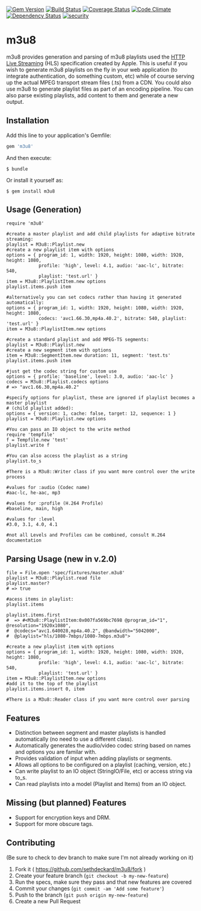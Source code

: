[![Gem Version](https://badge.fury.io/rb/m3u8.svg)](http://badge.fury.io/rb/m3u8)
[![Build Status](https://travis-ci.org/sethdeckard/m3u8.svg?branch=master)](https://travis-ci.org/sethdeckard/m3u8)
[![Coverage Status](https://coveralls.io/repos/sethdeckard/m3u8/badge.png)](https://coveralls.io/r/sethdeckard/m3u8)
[![Code Climate](https://codeclimate.com/github/sethdeckard/m3u8/badges/gpa.svg)](https://codeclimate.com/github/sethdeckard/m3u8)
[![Dependency Status](https://gemnasium.com/sethdeckard/m3u8.svg)](https://gemnasium.com/sethdeckard/m3u8)
[![security](https://hakiri.io/github/sethdeckard/m3u8/master.svg)](https://hakiri.io/github/sethdeckard/m3u8/master)
# m3u8

m3u8 provides generation and parsing of m3u8 playlists used the [HTTP Live Streaming](https://developer.apple.com/library/ios/documentation/networkinginternet/conceptual/streamingmediaguide/Introduction/Introduction.html#//apple_ref/doc/uid/TP40008332-CH1-SW1) (HLS) specification created by Apple. This is useful if you wish to generate m3u8 playlists on the fly in your web application (to integrate authentication, do something custom,  etc) while of course serving up the actual MPEG transport stream files (.ts) from a CDN. You could also use m3u8 to generate playlist files as part of an encoding pipeline. You can also parse existing playlists, add content to them and generate a new output.

## Installation

Add this line to your application's Gemfile:

```ruby
gem 'm3u8'
```

And then execute:

    $ bundle

Or install it yourself as:

    $ gem install m3u8

## Usage (Generation)


	require 'm3u8'
	
	#create a master playlist and add child playlists for adaptive bitrate streaming:
	playlist = M3u8::Playlist.new
    #create a new playlist item with options
    options = { program_id: 1, width: 1920, height: 1080, width: 1920, height: 1080, 
                profile: 'high', level: 4.1, audio: 'aac-lc', bitrate: 540, 
                playlist: 'test.url' }
    item = M3u8::PlaylistItem.new options
    playlist.items.push item

    #alternatively you can set codecs rather than having it generated automatically:
    options = { program_id: 1, width: 1920, height: 1080, width: 1920, height: 1080, 
                codecs: 'avc1.66.30,mp4a.40.2', bitrate: 540, playlist: 'test.url' }
    item = M3u8::PlaylistItem.new options
    
    #create a standard playlist and add MPEG-TS segments:
    playlist = M3u8::Playlist.new
    #create a new segment item with options
    item = M3u8::SegmentItem.new duration: 11, segment: 'test.ts'
    playlist.items.push item
    
    #just get the codec string for custom use
    options = { profile: 'baseline', level: 3.0, audio: 'aac-lc' }
    codecs = M3u8::Playlist.codecs options
    # => "avc1.66.30,mp4a.40.2"
	
	#specify options for playlist, these are ignored if playlist becomes a master playlist
    # (child playlist added):
	options = { version: 1, cache: false, target: 12, sequence: 1 }
    playlist = M3u8::Playlist.new options
    
    #You can pass an IO object to the write method
    require 'tempfile'
    f = Tempfile.new 'test'
    playlist.write f
   
  	#You can also access the playlist as a string
  	playlist.to_s

    #There is a M3u8::Writer class if you want more control over the write process
    
    #values for :audio (Codec name)
    #aac-lc, he-aac, mp3
    
    #values for :profile (H.264 Profile)
    #baseline, main, high
    
    #values for :level
    #3.0, 3.1, 4.0, 4.1
    
    #not all Levels and Profiles can be combined, consult H.264 documentation

## Parsing Usage (new in v.2.0)

    file = File.open 'spec/fixtures/master.m3u8'
    playlist = M3u8::Playlist.read file
    playlist.master?
    # => true

    #acess items in playlist:
    playlist.items

    playlist.items.first
    #  => #<M3u8::PlaylistItem:0x007fa569bc7698 @program_id="1", @resolution="1920x1080", 
    #  @codecs="avc1.640028,mp4a.40.2", @bandwidth="5042000", 
    #  @playlist="hls/1080-7mbps/1080-7mbps.m3u8">

    #create a new playlist item with options
    options = { program_id: 1, width: 1920, height: 1080, width: 1920, height: 1080, 
                profile: 'high', level: 4.1, audio: 'aac-lc', bitrate: 540, 
                playlist: 'test.url' }
    item = M3u8::PlaylistItem.new options
    #add it to the top of the playlist
    playlist.items.insert 0, item

    #There is a M3u8::Reader class if you want more control over parsing
	
## Features
* Distinction between segment and master playlists is handled automatically (no need to use a different class).
* Automatically generates the audio/video codec string based on names and options you are familar with.
* Provides validation of input when adding playlists or segments.
* Allows all options to be configured on a playlist (caching, version, etc.)
* Can write playlist to an IO object (StringIO/File, etc) or access string via to_s.
* Can read playlists into a model (Playlist and Items) from an IO object.

## Missing (but planned) Features 
* Support for encryption keys and DRM.
* Support for more obscure tags.

## Contributing

(Be sure to check to dev branch to make sure I'm not already working on it)

1. Fork it ( https://github.com/sethdeckard/m3u8/fork )
2. Create your feature branch (`git checkout -b my-new-feature`)
3. Run the specs, make sure they pass and that new features are covered
4. Commit your changes (`git commit -am 'Add some feature'`)
5. Push to the branch (`git push origin my-new-feature`)
6. Create a new Pull Request
